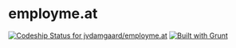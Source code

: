 # employme.at

[![Codeship Status for jvdamgaard/employme.at](https://www.codeship.io/projects/1029efa0-3c90-0131-70e2-46214282368a/status?branch=master)](https://www.codeship.io/projects/10288)
[![Built with Grunt](https://cdn.gruntjs.com/builtwith.png)](http://gruntjs.com/)